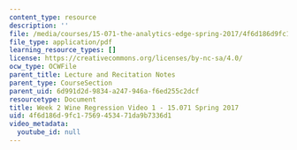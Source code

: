```yaml
---
content_type: resource
description: ''
file: /media/courses/15-071-the-analytics-edge-spring-2017/4f6d186d9fc17569453471da9b7336d1_MIT15_071S17_Unit2_WineRegression.pdf
file_type: application/pdf
learning_resource_types: []
license: https://creativecommons.org/licenses/by-nc-sa/4.0/
ocw_type: OCWFile
parent_title: Lecture and Recitation Notes
parent_type: CourseSection
parent_uid: 6d991d2d-9834-a247-946a-f6ed255c2dcf
resourcetype: Document
title: Week 2 Wine Regression Video 1 - 15.071 Spring 2017
uid: 4f6d186d-9fc1-7569-4534-71da9b7336d1
video_metadata:
  youtube_id: null
---
```

